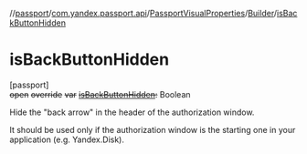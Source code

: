 //[passport](../../../../index.md)/[com.yandex.passport.api](../../index.md)/[PassportVisualProperties](../index.md)/[Builder](index.md)/[isBackButtonHidden](is-back-button-hidden.md)

# isBackButtonHidden

[passport]\
~~open~~ ~~override~~ ~~var~~ [~~isBackButtonHidden~~](is-back-button-hidden.md)~~:~~ Boolean

Hide the &quot;back arrow&quot; in the header of the authorization window.

It should be used only if the authorization window is the starting one in your application (e.g. Yandex.Disk).
